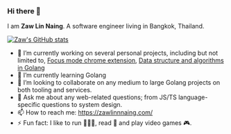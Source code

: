 ### Hi there 👋

I am **Zaw Lin Naing**. A software engineer living in Bangkok, Thailand.

[![Zaw's GitHub stats](https://github-readme-stats.vercel.app/api?username=zawlinnnaing)](https://github.com/anuraghazra/github-readme-stats)

- 🔭 I’m currently working on several personal projects, including but not limited to, [Focus mode chrome extension](https://github.com/zen-suite/focus-mode-extension), [Data structure and algorithms in Golang](https://github.com/zawlinnnaing/data-structures-algorithms-go)
- 🌱 I’m currently learning Golang
- 👯 I’m looking to collaborate on any medium to large Golang projects on both tooling and services.
- 💬 Ask me about any web-related questions; from JS/TS language-specific questions to system design.
- 📫 How to reach me: https://zawlinnnaing.com/
- ⚡ Fun fact: I like to run 🏃🏻‍♂️, read 📖 and play video games 🎮.

